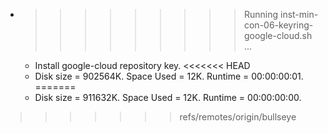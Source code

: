 * >>>>>>>>> Running inst-min-con-06-keyring-google-cloud.sh ...
  * Install google-cloud repository key.
<<<<<<< HEAD
  * Disk size = 902564K. Space Used = 12K. Runtime = 00:00:00:01.
=======
  * Disk size = 911632K. Space Used = 12K. Runtime = 00:00:00:00.
>>>>>>> refs/remotes/origin/bullseye
